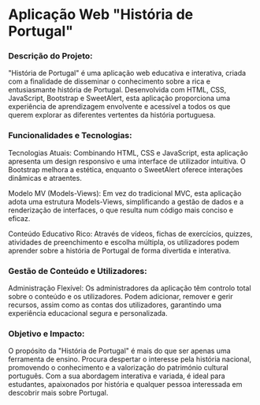 # Aplicação Web "História de Portugal"

### Descrição do Projeto:

"História de Portugal" é uma aplicação web educativa e interativa, criada com a finalidade de disseminar o conhecimento sobre a rica e entusiasmante história de Portugal. Desenvolvida com HTML, CSS, JavaScript, Bootstrap e SweetAlert, esta aplicação proporciona uma experiência de aprendizagem envolvente e acessível a todos os que querem explorar as diferentes vertentes da história portuguesa.

### Funcionalidades e Tecnologias:

Tecnologias Atuais: Combinando HTML, CSS e JavaScript, esta aplicação apresenta um design responsivo e uma interface de utilizador intuitiva. O Bootstrap melhora a estética, enquanto o SweetAlert oferece interações dinâmicas e atraentes.

Modelo MV (Models-Views): Em vez do tradicional MVC, esta aplicação adota uma estrutura Models-Views, simplificando a gestão de dados e a renderização de interfaces, o que resulta num código mais conciso e eficaz.

Conteúdo Educativo Rico: Através de vídeos, fichas de exercícios, quizzes, atividades de preenchimento e escolha múltipla, os utilizadores podem aprender sobre a história de Portugal de forma divertida e interativa.

### Gestão de Conteúdo e Utilizadores:

Administração Flexível: Os administradores da aplicação têm controlo total sobre o conteúdo e os utilizadores. Podem adicionar, remover e gerir recursos, assim como as contas dos utilizadores, garantindo uma experiência educacional segura e personalizada.

### Objetivo e Impacto:

O propósito da "História de Portugal" é mais do que ser apenas uma ferramenta de ensino. Procura despertar o interesse pela história nacional, promovendo o conhecimento e a valorização do património cultural português. Com a sua abordagem interativa e variada, é ideal para estudantes, apaixonados por história e qualquer pessoa interessada em descobrir mais sobre Portugal.
